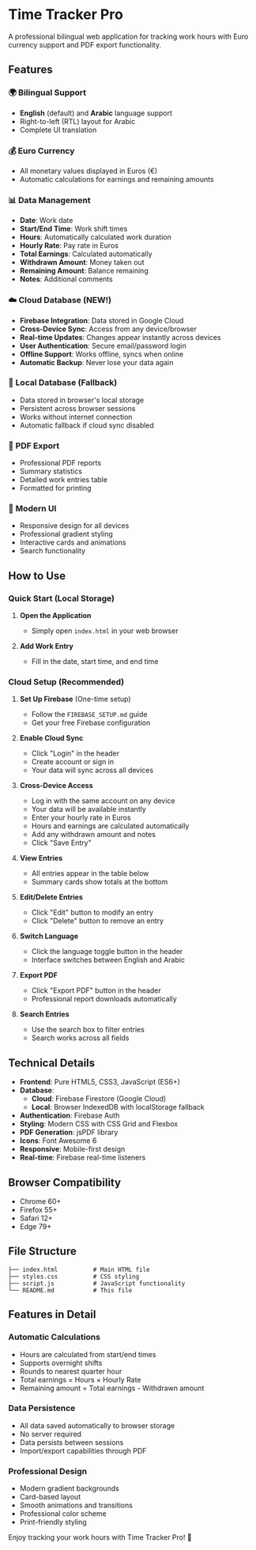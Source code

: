 # Time Tracker Pro

A professional bilingual web application for tracking work hours with Euro currency support and PDF export functionality.

## Features

### 🌍 Bilingual Support
- **English** (default) and **Arabic** language support
- Right-to-left (RTL) layout for Arabic
- Complete UI translation

### 💰 Euro Currency
- All monetary values displayed in Euros (€)
- Automatic calculations for earnings and remaining amounts

### 📊 Data Management
- **Date**: Work date
- **Start/End Time**: Work shift times
- **Hours**: Automatically calculated work duration
- **Hourly Rate**: Pay rate in Euros
- **Total Earnings**: Calculated automatically
- **Withdrawn Amount**: Money taken out
- **Remaining Amount**: Balance remaining
- **Notes**: Additional comments

### ☁️ Cloud Database (NEW!)
- **Firebase Integration**: Data stored in Google Cloud
- **Cross-Device Sync**: Access from any device/browser
- **Real-time Updates**: Changes appear instantly across devices
- **User Authentication**: Secure email/password login
- **Offline Support**: Works offline, syncs when online
- **Automatic Backup**: Never lose your data again

### 💾 Local Database (Fallback)
- Data stored in browser's local storage
- Persistent across browser sessions
- Works without internet connection
- Automatic fallback if cloud sync disabled

### 📄 PDF Export
- Professional PDF reports
- Summary statistics
- Detailed work entries table
- Formatted for printing

### 🎨 Modern UI
- Responsive design for all devices
- Professional gradient styling
- Interactive cards and animations
- Search functionality

## How to Use

### Quick Start (Local Storage)
1. **Open the Application**
   - Simply open `index.html` in your web browser

2. **Add Work Entry**
   - Fill in the date, start time, and end time

### Cloud Setup (Recommended)
1. **Set Up Firebase** (One-time setup)
   - Follow the `FIREBASE_SETUP.md` guide
   - Get your free Firebase configuration

2. **Enable Cloud Sync**
   - Click "Login" in the header
   - Create account or sign in
   - Your data will sync across all devices

3. **Cross-Device Access**
   - Log in with the same account on any device
   - Your data will be available instantly
   - Enter your hourly rate in Euros
   - Hours and earnings are calculated automatically
   - Add any withdrawn amount and notes
   - Click "Save Entry"

3. **View Entries**
   - All entries appear in the table below
   - Summary cards show totals at the bottom

4. **Edit/Delete Entries**
   - Click "Edit" button to modify an entry
   - Click "Delete" button to remove an entry

5. **Switch Language**
   - Click the language toggle button in the header
   - Interface switches between English and Arabic

6. **Export PDF**
   - Click "Export PDF" button in the header
   - Professional report downloads automatically

7. **Search Entries**
   - Use the search box to filter entries
   - Search works across all fields

## Technical Details

- **Frontend**: Pure HTML5, CSS3, JavaScript (ES6+)
- **Database**: 
  - **Cloud**: Firebase Firestore (Google Cloud)
  - **Local**: Browser IndexedDB with localStorage fallback
- **Authentication**: Firebase Auth
- **Styling**: Modern CSS with CSS Grid and Flexbox
- **PDF Generation**: jsPDF library
- **Icons**: Font Awesome 6
- **Responsive**: Mobile-first design
- **Real-time**: Firebase real-time listeners

## Browser Compatibility

- Chrome 60+
- Firefox 55+
- Safari 12+
- Edge 79+

## File Structure

```
├── index.html          # Main HTML file
├── styles.css          # CSS styling
├── script.js           # JavaScript functionality
└── README.md           # This file
```

## Features in Detail

### Automatic Calculations
- Hours are calculated from start/end times
- Supports overnight shifts
- Rounds to nearest quarter hour
- Total earnings = Hours × Hourly Rate
- Remaining amount = Total earnings - Withdrawn amount

### Data Persistence
- All data saved automatically to browser storage
- No server required
- Data persists between sessions
- Import/export capabilities through PDF

### Professional Design
- Modern gradient backgrounds
- Card-based layout
- Smooth animations and transitions
- Professional color scheme
- Print-friendly styling

Enjoy tracking your work hours with Time Tracker Pro! 🚀
